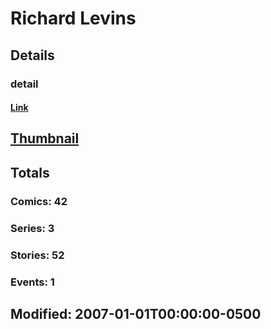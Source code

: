 # Richard  Levins 
## Details
### detail
#### [Link](http://marvel.com/comics/creators/5814/richard_levins?utm_campaign=apiRef&utm_source=225578a89fc76f3d20fbffda5d17a88d)
## [Thumbnail](http://i.annihil.us/u/prod/marvel/i/mg/b/40/image_not_available.jpg)
## Totals
### Comics: 42
### Series: 3
### Stories: 52
### Events: 1
## Modified: 2007-01-01T00:00:00-0500